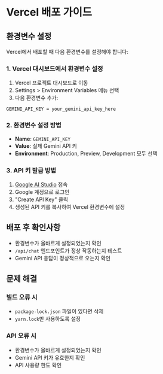 # Vercel 배포 가이드

## 환경변수 설정

Vercel에서 배포할 때 다음 환경변수를 설정해야 합니다:

### 1. Vercel 대시보드에서 환경변수 설정

1. Vercel 프로젝트 대시보드로 이동
2. Settings > Environment Variables 메뉴 선택
3. 다음 환경변수 추가:

```
GEMINI_API_KEY = your_gemini_api_key_here
```

### 2. 환경변수 설정 방법

- **Name**: `GEMINI_API_KEY`
- **Value**: 실제 Gemini API 키
- **Environment**: Production, Preview, Development 모두 선택

### 3. API 키 발급 방법

1. [Google AI Studio](https://makersuite.google.com/app/apikey) 접속
2. Google 계정으로 로그인
3. "Create API Key" 클릭
4. 생성된 API 키를 복사하여 Vercel 환경변수에 설정

## 배포 후 확인사항

- 환경변수가 올바르게 설정되었는지 확인
- `/api/chat` 엔드포인트가 정상 작동하는지 테스트
- Gemini API 응답이 정상적으로 오는지 확인

## 문제 해결

### 빌드 오류 시
- `package-lock.json` 파일이 있다면 삭제
- `yarn.lock`만 사용하도록 설정

### API 오류 시
- 환경변수가 올바르게 설정되었는지 확인
- Gemini API 키가 유효한지 확인
- API 사용량 한도 확인
